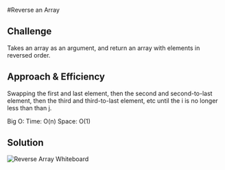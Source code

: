#Reverse an Array

## Challenge
Takes an array as an argument, and return an array with elements in reversed order.

## Approach & Efficiency
Swapping the first and last element, then the second and second-to-last element, then the third and third-to-last element, etc until the i is no longer less than than j.

Big O:
Time: O(n)
Space: O(1)

## Solution 
![Reverse Array Whiteboard](https://drive.google.com/open?id=16xEIkwo4v50--TtAk3kGn8g7ttE7x02v)


